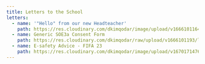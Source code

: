 ```yaml
---
title: Letters to the School
letters:
  - name: '"Hello" from our new Headteacher'
    path: https://res.cloudinary.com/dkimqodar/image/upload/v1666101164/letters/whole%20school/introductory-letter-050922-3-_l1yefi.pdf
  - name: Generic SOE3a Consent Form
    path: https://res.cloudinary.com/dkimqodar/raw/upload/v1666101193/letters/whole%20school/generic-soe3a_form-sept-2022-1-_paw7zt.doc
  - name: E-safety Advice - FIFA 23
    path: https://res.cloudinary.com/dkimqodar/image/upload/v1670171476/letters/y2/E-safety_Advice_Fifa_23_q5jfmf.pdf
---
```


